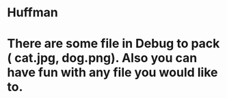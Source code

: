 # Huffman
# There are some file in Debug to pack ( cat.jpg, dog.png). Also you can have fun with any file you would like to.
